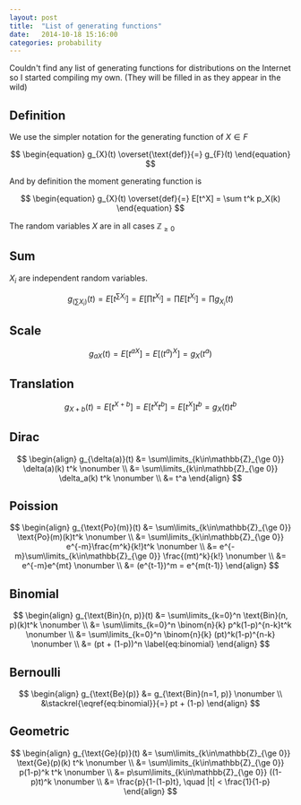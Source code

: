 ```yaml
---
layout: post
title:  "List of generating functions"
date:   2014-10-18 15:16:00
categories: probability
---
```


Couldn't find any list of generating functions for distributions on the Internet
so I started compiling my own.
(They will be filled in as they appear in the wild)

Definition
----------

We use the simpler notation for the generating function of $X\in F$

$$
\begin{equation}
    g_{X}(t) \overset{\text{def}}{=} g_{F}(t)
\end{equation}
$$

And by definition the moment generating function is

$$
\begin{equation}
    g_{X}(t) \overset{def}{=} E[t^X] =
        \sum t^k p_X(k)
\end{equation}
$$

The random variables $X$ are in all cases $\mathbb{Z}_{\ge 0}$

Sum
---
$X_i$ are independent random variables.

$$
\begin{equation}
    g_{(\sum X_i)}(t) = E[t^{\sum X_i}] = E\left[\prod t^{X_i} \right] = \prod E[t^{X_i}] = \prod g_{X_i}(t)
\end{equation}
$$

Scale
-----

$$
\begin{equation}
    g_{aX}(t) = E[t^{aX}] = E[(t^a)^X] = g_{X}(t^a)
\end{equation}
$$

Translation
-----------

$$
\begin{equation}
    g_{X+b}(t) = E[t^{X+b}] = E[t^Xt^b] = E[t^X]t^b = g_{X}(t)t^b
\end{equation}
$$

Dirac
-----

$$
\begin{align}
    g_{\delta(a)}(t) &= \sum\limits_{k\in\mathbb{Z}_{\ge 0}} \delta(a)(k) t^k \nonumber \\
                     &= \sum\limits_{k\in\mathbb{Z}_{\ge 0}} \delta_a(k) t^k \nonumber \\
                     &= t^a
\end{align}
$$

Poission
--------
$$
\begin{align}
    g_{\text{Po}(m)}(t) &= \sum\limits_{k\in\mathbb{Z}_{\ge 0}} \text{Po}(m)(k)t^k \nonumber \\
                        &= \sum\limits_{k\in\mathbb{Z}_{\ge 0}} e^{-m}\frac{m^k}{k!}t^k \nonumber \\
                        &= e^{-m}\sum\limits_{k\in\mathbb{Z}_{\ge 0}} \frac{(mt)^k}{k!} \nonumber \\
                        &= e^{-m}e^{mt} \nonumber \\
                        &= (e^{t-1})^m = e^{m(t-1)}
\end{align}
$$

Binomial
--------
$$
\begin{align}
    g_{\text{Bin}(n, p)}(t) &= \sum\limits_{k=0}^n \text{Bin}(n, p)(k)t^k \nonumber \\
                            &= \sum\limits_{k=0}^n \binom{n}{k} p^k(1-p)^{n-k}t^k \nonumber \\
                            &= \sum\limits_{k=0}^n \binom{n}{k} (pt)^k(1-p)^{n-k} \nonumber \\
                            &= (pt + (1-p))^n \label{eq:binomial}
\end{align}
$$


Bernoulli
---------

$$
\begin{align}
    g_{\text{Be}(p)} &= g_{\text{Bin}(n=1, p)} \nonumber \\
                     &\stackrel{\eqref{eq:binomial}}{=} pt + (1-p)
\end{align}
$$

Geometric
---------
$$
\begin{align}
    g_{\text{Ge}(p)}(t) &= \sum\limits_{k\in\mathbb{Z}_{\ge 0}} \text{Ge}(p)(k) t^k \nonumber \\
                        &= \sum\limits_{k\in\mathbb{Z}_{\ge 0}} p(1-p)^k t^k \nonumber \\
                        &= p\sum\limits_{k\in\mathbb{Z}_{\ge 0}} ((1-p)t)^k \nonumber \\
                        &= \frac{p}{1-(1-p)t}, \quad |t| < \frac{1}{1-p}
\end{align}
$$
